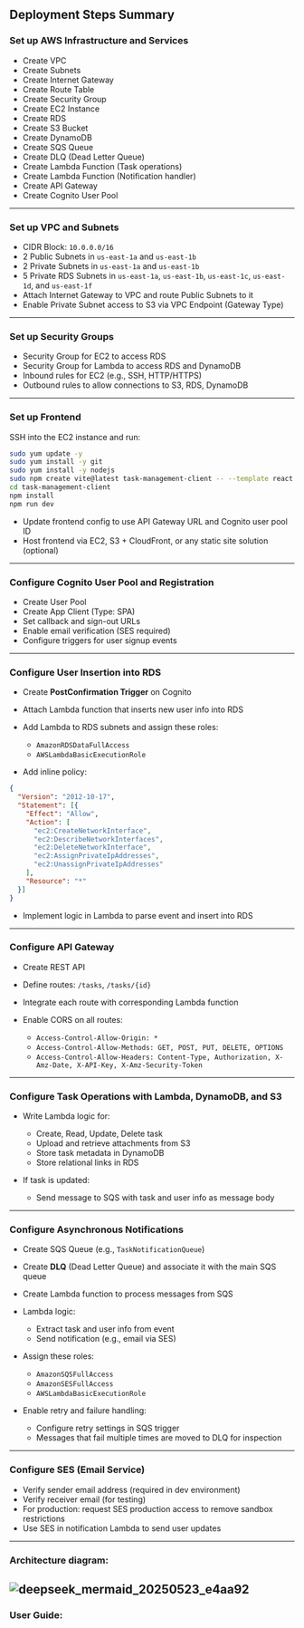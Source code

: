 ## **Deployment Steps Summary**

### **Set up AWS Infrastructure and Services**

* Create VPC
* Create Subnets
* Create Internet Gateway
* Create Route Table
* Create Security Group
* Create EC2 Instance
* Create RDS
* Create S3 Bucket
* Create DynamoDB
* Create SQS Queue
* Create DLQ (Dead Letter Queue)
* Create Lambda Function (Task operations)
* Create Lambda Function (Notification handler)
* Create API Gateway
* Create Cognito User Pool

---

### **Set up VPC and Subnets**

* CIDR Block: `10.0.0.0/16`
* 2 Public Subnets in `us-east-1a` and `us-east-1b`
* 2 Private Subnets in `us-east-1a` and `us-east-1b`
* 5 Private RDS Subnets in `us-east-1a`, `us-east-1b`, `us-east-1c`, `us-east-1d`, and `us-east-1f`
* Attach Internet Gateway to VPC and route Public Subnets to it
* Enable Private Subnet access to S3 via VPC Endpoint (Gateway Type)

---

### **Set up Security Groups**

* Security Group for EC2 to access RDS
* Security Group for Lambda to access RDS and DynamoDB
* Inbound rules for EC2 (e.g., SSH, HTTP/HTTPS)
* Outbound rules to allow connections to S3, RDS, DynamoDB

---

### **Set up Frontend**

SSH into the EC2 instance and run:

```bash
sudo yum update -y
sudo yum install -y git
sudo yum install -y nodejs
sudo npm create vite@latest task-management-client -- --template react
cd task-management-client
npm install
npm run dev
```

* Update frontend config to use API Gateway URL and Cognito user pool ID
* Host frontend via EC2, S3 + CloudFront, or any static site solution (optional)

---

### **Configure Cognito User Pool and Registration**

* Create User Pool
* Create App Client (Type: SPA)
* Set callback and sign-out URLs
* Enable email verification (SES required)
* Configure triggers for user signup events

---

### **Configure User Insertion into RDS**

* Create **PostConfirmation Trigger** on Cognito

* Attach Lambda function that inserts new user info into RDS

* Add Lambda to RDS subnets and assign these roles:

  * `AmazonRDSDataFullAccess`
  * `AWSLambdaBasicExecutionRole`

* Add inline policy:

```json
{
  "Version": "2012-10-17",
  "Statement": [{
    "Effect": "Allow",
    "Action": [
      "ec2:CreateNetworkInterface",
      "ec2:DescribeNetworkInterfaces",
      "ec2:DeleteNetworkInterface",
      "ec2:AssignPrivateIpAddresses",
      "ec2:UnassignPrivateIpAddresses"
    ],
    "Resource": "*"
  }]
}
```

* Implement logic in Lambda to parse event and insert into RDS

---

### **Configure API Gateway**

* Create REST API
* Define routes: `/tasks`, `/tasks/{id}`
* Integrate each route with corresponding Lambda function
* Enable CORS on all routes:

  * `Access-Control-Allow-Origin: *`
  * `Access-Control-Allow-Methods: GET, POST, PUT, DELETE, OPTIONS`
  * `Access-Control-Allow-Headers: Content-Type, Authorization, X-Amz-Date, X-API-Key, X-Amz-Security-Token`

---

### **Configure Task Operations with Lambda, DynamoDB, and S3**

* Write Lambda logic for:

  * Create, Read, Update, Delete task
  * Upload and retrieve attachments from S3
  * Store task metadata in DynamoDB
  * Store relational links in RDS
* If task is updated:

  * Send message to SQS with task and user info as message body

---

### **Configure Asynchronous Notifications**

* Create SQS Queue (e.g., `TaskNotificationQueue`)
* Create **DLQ** (Dead Letter Queue) and associate it with the main SQS queue
* Create Lambda function to process messages from SQS
* Lambda logic:

  * Extract task and user info from event
  * Send notification (e.g., email via SES)
* Assign these roles:

  * `AmazonSQSFullAccess`
  * `AmazonSESFullAccess`
  * `AWSLambdaBasicExecutionRole`
* Enable retry and failure handling:

  * Configure retry settings in SQS trigger
  * Messages that fail multiple times are moved to DLQ for inspection

---

### **Configure SES (Email Service)**

* Verify sender email address (required in dev environment)
* Verify receiver email (for testing)
* For production: request SES production access to remove sandbox restrictions
* Use SES in notification Lambda to send user updates
---
### **Architecture diagram**:
![deepseek_mermaid_20250523_e4aa92](https://github.com/user-attachments/assets/a2434d2d-b479-474b-bb39-6683ee1ed72c)
---
### **User Guide**:

